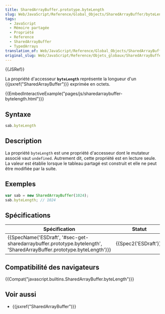 ```yaml
---
title: SharedArrayBuffer.prototype.byteLength
slug: Web/JavaScript/Reference/Global_Objects/SharedArrayBuffer/byteLength
tags:
  - JavaScript
  - Mémoire partagée
  - Propriété
  - Reference
  - SharedArrayBuffer
  - TypedArrays
translation_of: Web/JavaScript/Reference/Global_Objects/SharedArrayBuffer/byteLength
original_slug: Web/JavaScript/Reference/Objets_globaux/SharedArrayBuffer/byteLength
---
```


{{JSRef}}

La propriété d'accesseur **`byteLength`** représente la longueur d'un {{jsxref("SharedArrayBuffer")}} exprimée en octets.

{{EmbedInteractiveExample("pages/js/sharedarraybuffer-bytelength.html")}}

## Syntaxe

```js
sab.byteLength
```

## Description

La propriété `byteLength` est une propriété d'accesseur dont le mutateur associé vaut `undefined`. Autrement dit, cette propriété est en lecture seule. La valeur est établie lorsque le tableau partagé est construit et elle ne peut être modifiée par la suite.

## Exemples

```js
var sab = new SharedArrayBuffer(1024);
sab.byteLength; // 1024
```

## Spécifications

| Spécification                                                                                                                                                | Statut                       | Commentaires                     |
| ------------------------------------------------------------------------------------------------------------------------------------------------------------ | ---------------------------- | -------------------------------- |
| {{SpecName('ESDraft', '#sec-get-sharedarraybuffer.prototype.bytelength', 'SharedArrayBuffer.prototype.byteLength')}} | {{Spec2('ESDraft')}} | Définition initiale avec ES2017. |

## Compatibilité des navigateurs

{{Compat("javascript.builtins.SharedArrayBuffer.byteLength")}}

## Voir aussi

- {{jsxref("SharedArrayBuffer")}}
